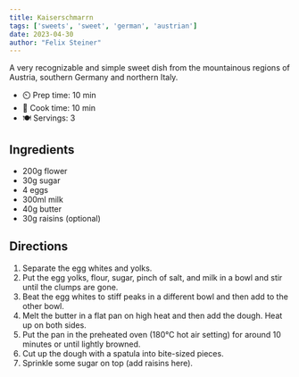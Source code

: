 ```yaml
---
title: Kaiserschmarrn
tags: ['sweets', 'sweet', 'german', 'austrian']
date: 2023-04-30
author: "Felix Steiner"
---
```


A very recognizable and simple sweet dish from the mountainous regions of Austria, southern Germany and northern Italy.

- ⏲️ Prep time: 10 min
- 🍳 Cook time: 10 min
- 🍽️ Servings: 3

## Ingredients

- 200g flower
- 30g sugar
- 4 eggs
- 300ml milk
- 40g butter
- 30g raisins (optional)

## Directions

1. Separate the egg whites and yolks.
2. Put the egg yolks, flour, sugar, pinch of salt, and milk in a bowl and stir until the clumps are gone.
3. Beat the egg whites to stiff peaks in a different bowl and then add to the other bowl.
4. Melt the butter in a flat pan on high heat and then add the dough. Heat up on both sides.
5. Put the pan in the preheated oven (180°C hot air setting) for around 10 minutes or until lightly browned.
6. Cut up the dough with a spatula into bite-sized pieces.
7. Sprinkle some sugar on top (add raisins here).
